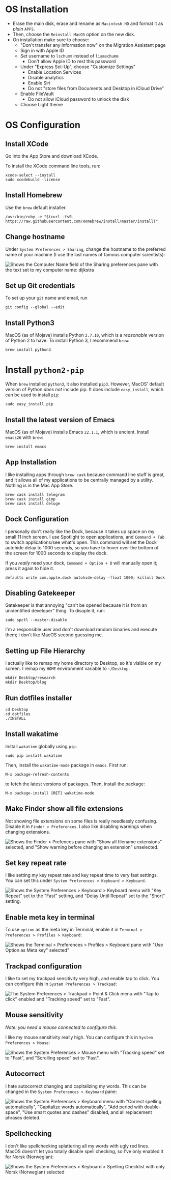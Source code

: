 # OS Installation

- Erase the main disk, erase and rename as `Macintosh HD` and format it as *plain* `APFS`.
- Then, choose the `Reinstall MacOS` option on the new disk.
- On installation make sure to choose:
  - "Don't transfer any information now" on the Migration Assistant page
  - Sign in with Apple ID
  - Set username to `lschumm` instead of `liamschumm`
    - Don't allow Apple ID to rest this password
  - Under "Express Set-Up", choose "Customize Settings"
    - Enable Location Services
    - Disable analytics
    - Enable Siri
    - Do not "store files from Documents and Desktop in iCloud Drive"
  - Enable FileVault
    - Do not allow iCloud password to unlock the disk
  - Choose Light theme


# OS Configuration

## Install XCode

Go into the App Store and download XCode.

To install the XCode command line tools, run:

```
xcode-select --install
sudo xcodebuild -license
```


## Install Homebrew

Use the `brew` default installer.

```
/usr/bin/ruby -e "$(curl -fsSL https://raw.githubusercontent.com/Homebrew/install/master/install)" 
```


## Change hostname

Under `System Preferences > Sharing`, change the hostname to the preferred name of your machine (I use the last names of famous computer scientists):

![Shows the Computer Name field of the Sharing preferences pane with the text set to my computer name: `dijkstra`](images/change_hostname.png)

## Set up Git credentials

To set up your `git` name and email, run

```
git config --global --edit
```


## Install Python3

MacOS (as of Mojave) installs Python `2.7.10`, which is a *reasonable* version of Python 2 to have. To install Python 3, I recommend `brew`:

```
brew install python3
```


# Install `python2-pip`

When `brew` installed `python3`, it also installed `pip3`. However, MacOS' default version of Python *does not* include pip. It does include `easy_install`, which can be used to install `pip`:

```
sudo easy_install pip
```


## Install the latest version of Emacs

MacOS (as of Mojave) installs Emacs `22.1.1`, which is ancient. Install `emacs26` with `brew`:

```
brew install emacs
```


## App Installation

I like installing apps through `brew cask` because command line stuff is great, and it allows all of my applications to be centrally managed by a utility. Nothing is in the Mac App Store.

```
brew cask install telegram
brew cask install gimp
brew cask install deluge
```


## Dock Configuration

I personally don't really like the Dock, because it takes up space on my small 11 inch screen. I use Spotlight to open applications, and `Command + Tab` to switch applications/see what's open. This command will set the Dock autohide delay to 1000 seconds, so you have to hover over the bottom of the screen for 1000 seconds to display the dock.

If you *really* need your dock, `Command + Option + D` will manually open it; press it again to hide it.

```
defaults write com.apple.dock autohide-delay -float 1000; killall Dock
```


## Disabling Gatekeeper

Gatekeeper is that annoying "can't be opened because it is from an unidentified developer" thing. To disaple it, run:

```
sudo spctl --master-disable
```

I'm a responsible user and don't download random binaries and execute them; I don't like MacOS second guessing me.


## Setting up File Hierarchy

I actually like to remap my home directory to Desktop, so it's visible on my screen. I remap my `HOME` environment variable to `~/Desktop`.

```
mkdir Desktop/research
mkdir Desktop/blog
```

## Run dotfiles installer

```
cd Desktop
cd dotfiles
./INSTALL
```

## Install wakatime

Install `wakatime` globally using `pip`:

```
sudo pip install wakatime
```

Then, install the `wakatime-mode` package in `emacs`. First run:

```
M-x package-refresh-contents
```

to fetch the latest versions of packages. Then, install the package:

```
M-x package-install [RET] wakatime-mode
```

## Make Finder show all file extensions

Not showing file extensions on some files is really needlessly confusing. Disable it in `Finder > Preferences`. I also like disabling warnings when changing extensions.

![Shows the `Finder > Prefences` pane with "Show all filename extensions" selected, and "Show warning before changing an extension" unselected.](images/finder_preferences.png)

## Set key repeat rate

I like setting my key repeat rate and key repeat time to very fast settings. You can set this under `System Preferences > Keyboard > Keyboard`.

![Shows the `System Preferences > Keyboard > Keyboard` menu with "Key Repeat" set to the "Fast" setting, and "Delay Until Repeat" set to the "Short" setting.](images/key_repeat.png)

## Enable meta key in terminal

To use `option` as the meta key in Terminal, enable it in `Terminal > Preferences > Profiles > Keyboard`:

![Shows the `Terminal > Preferences > Profiles > Keyboard` pane with "Use Option as Meta key" selected"](images/use_option_as_meta_key.png)

## Trackpad configuration

I like to set my trackpad sensitivity very high, and enable tap to click. You can configure this in `System Preferences > Trackpad`:

![The `System Preferences > Trackpad > Point & Click` menu with "Tap to click" enabled and "Tracking speed" set to "Fast".](images/trackpad.png)

## Mouse sensitivity

*Note: you need a mouse connected to configure this.*

I like my mouse sensitivity really high. You can configure this in `System Preferences > Mouse`:

![Shows the `System Preferences > Mouse` menu with "Tracking speed" set to "Fast", and "Scrolling speed" set to "Fast".](images/mouse_sensitivity.png)


## Autocorrect

I hate autocorrect changing and capitalizing my words. This can be changed in the `System Preferences > Keyboard` pane:

![Shows the `System Preferences > Keyboard` menu with "Correct spelling automatically", "Capitalize words automatically", "Add period with double-space", "Use smart quotes and dashes" disabled, and all replacement phrases deleted.](images/keyboard_settings.png)

## Spellchecking

I don't like spellchecking splattering all my words with ugly red lines. MacOS doesn't let you totally disable spell checking, so I've only enabled it for Norsk (Norwegian):

![Shows the System Preferences > Keyboard > Spelling Checklist with only Norsk (Norwegian) selected](images/spellcheck.png)